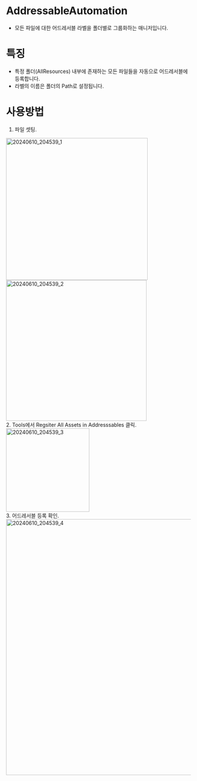# AddressableAutomation
* 모든 파일에 대한 어드레서블 라벨을 폴더별로 그룹화하는 매니저입니다.

# 특징
* 특정 폴더(AllResources) 내부에 존재하는 모든 파일들을 자동으로 어드레서블에 등록합니다.
* 라벨의 이름은 폴더의 Path로 설정됩니다.

# 사용방법
1. 파일 셋팅.<br>
<img width="386" alt="20240610_204539_1" src="https://github.com/AnSSa1996/AddressableAutomation/assets/48550461/d51e5bfc-a483-447b-b8d1-2c0aa69a7e50">
<img width="383" alt="20240610_204539_2" src="https://github.com/AnSSa1996/AddressableAutomation/assets/48550461/353fce19-514c-4f06-a9bd-6077e262e215">
<br>
2. Tools에서 Regsiter All Assets in Addresssables 클릭. <br>
<img width="227" alt="20240610_204539_3" src="https://github.com/AnSSa1996/AddressableAutomation/assets/48550461/c5589b72-ae61-4000-9454-d89b1a601695">
<br>
3. 어드레서블 등록 확인. <br>
<img width="696" alt="20240610_204539_4" src="https://github.com/AnSSa1996/AddressableAutomation/assets/48550461/e9244de0-2ede-45cc-8e65-ed731737fd94">
